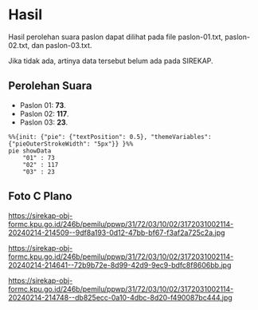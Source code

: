 # Hasil

Hasil perolehan suara paslon dapat dilihat pada file paslon-01.txt, paslon-02.txt, dan paslon-03.txt.

Jika tidak ada, artinya data tersebut belum ada pada SIREKAP.

## Perolehan Suara

 * Paslon 01: **73**.
 * Paslon 02: **117**.
 * Paslon 03: **23**.

```mermaid
%%{init: {"pie": {"textPosition": 0.5}, "themeVariables": {"pieOuterStrokeWidth": "5px"}} }%%
pie showData
    "01" : 73
    "02" : 117
    "03" : 23
```
## Foto C Plano

https://sirekap-obj-formc.kpu.go.id/246b/pemilu/ppwp/31/72/03/10/02/3172031002114-20240214-214509--9df8a193-0d12-47bb-bf67-f3af2a725c2a.jpg

https://sirekap-obj-formc.kpu.go.id/246b/pemilu/ppwp/31/72/03/10/02/3172031002114-20240214-214641--72b9b72e-8d99-42d9-9ec9-bdfc8f8606bb.jpg

https://sirekap-obj-formc.kpu.go.id/246b/pemilu/ppwp/31/72/03/10/02/3172031002114-20240214-214748--db825ecc-0a10-4dbc-8d20-f490087bc444.jpg
